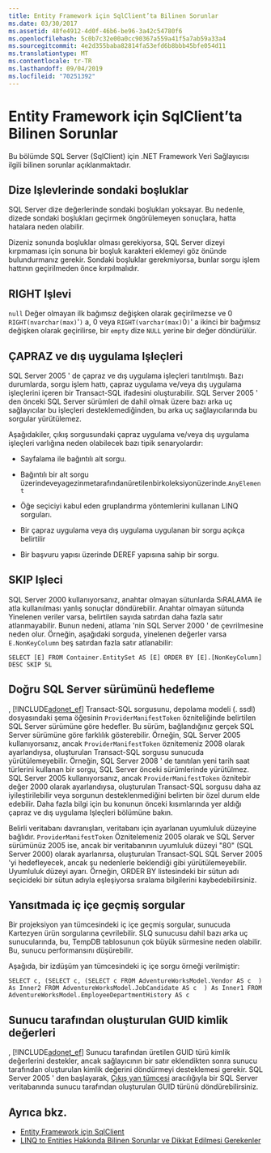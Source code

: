 ```yaml
---
title: Entity Framework için SqlClient’ta Bilinen Sorunlar
ms.date: 03/30/2017
ms.assetid: 48fe4912-4d0f-46b6-be96-3a42c54780f6
ms.openlocfilehash: 5c0b7c32e00a0cc90367a559a41f5a7ab59a33a4
ms.sourcegitcommit: 4e2d355baba82814fa53efd6b8bbb45bfe054d11
ms.translationtype: MT
ms.contentlocale: tr-TR
ms.lasthandoff: 09/04/2019
ms.locfileid: "70251392"
---
```

# <a name="known-issues-in-sqlclient-for-entity-framework"></a>Entity Framework için SqlClient’ta Bilinen Sorunlar
Bu bölümde SQL Server (SqlClient) için .NET Framework Veri Sağlayıcısı ilgili bilinen sorunlar açıklanmaktadır.  
  
## <a name="trailing-spaces-in-string-functions"></a>Dize Işlevlerinde sondaki boşluklar  
 SQL Server dize değerlerinde sondaki boşlukları yoksayar. Bu nedenle, dizede sondaki boşlukları geçirmek öngörülemeyen sonuçlara, hatta hatalara neden olabilir.  
  
 Dizeniz sonunda boşluklar olması gerekiyorsa, SQL Server dizeyi kırpmaması için sonuna bir boşluk karakteri eklemeyi göz önünde bulundurmanız gerekir. Sondaki boşluklar gerekmiyorsa, bunlar sorgu işlem hattının geçirilmeden önce kırpılmalıdır.  
  
## <a name="right-function"></a>RIGHT Işlevi  
 `null` Değer olmayan ilk bağımsız değişken olarak geçirilmezse ve 0 `RIGHT(nvarchar(max)`'`)` a, 0 veya `RIGHT(varchar(max)`0`)`' a ikinci bir bağımsız değişken olarak geçirilirse, bir `empty` dize `NULL` yerine bir değer döndürülür.  
  
## <a name="cross-and-outer-apply-operators"></a>ÇAPRAZ ve dış uygulama Işleçleri  
 SQL Server 2005 ' de çapraz ve dış uygulama işleçleri tanıtılmıştı. Bazı durumlarda, sorgu işlem hattı, çapraz uygulama ve/veya dış uygulama işleçlerini içeren bir Transact-SQL ifadesini oluşturabilir. SQL Server 2005 ' den önceki SQL Server sürümleri de dahil olmak üzere bazı arka uç sağlayıcılar bu işleçleri desteklemediğinden, bu arka uç sağlayıcılarında bu sorgular yürütülemez.  
  
 Aşağıdakiler, çıkış sorgusundaki çapraz uygulama ve/veya dış uygulama işleçleri varlığına neden olabilecek bazı tipik senaryolardır:  
  
- Sayfalama ile bağıntılı alt sorgu.  
  
- Bağıntılı bir alt sorgu üzerindeveyagezinmetarafındanüretilenbirkoleksiyonüzerinde.`AnyElement`  
  
- Öğe seçiciyi kabul eden gruplandırma yöntemlerini kullanan LINQ sorguları.  
  
- Bir çapraz uygulama veya dış uygulama uygulanan bir sorgu açıkça belirtilir  
  
- Bir başvuru yapısı üzerinde DEREF yapısına sahip bir sorgu.  
  
## <a name="skip-operator"></a>SKIP Işleci  
 SQL Server 2000 kullanıyorsanız, anahtar olmayan sütunlarda SıRALAMA ile atla kullanılması yanlış sonuçlar döndürebilir. Anahtar olmayan sütunda Yinelenen veriler varsa, belirtilen sayıda satırdan daha fazla satır atlanmayabilir. Bunun nedeni, atlama 'nin SQL Server 2000 ' de çevrilmesine neden olur. Örneğin, aşağıdaki sorguda, yinelenen değerler varsa `E.NonKeyColumn` beş satırdan fazla satır atlanabilir:  
  
```  
SELECT [E] FROM Container.EntitySet AS [E] ORDER BY [E].[NonKeyColumn] DESC SKIP 5L  
```  
  
## <a name="targeting-the-correct-sql-server-version"></a>Doğru SQL Server sürümünü hedefleme  
 , [!INCLUDE[adonet_ef](../../../../../includes/adonet-ef-md.md)] Transact-SQL sorgusunu, depolama modeli (. ssdl) dosyasındaki şema öğesinin `ProviderManifestToken` özniteliğinde belirtilen SQL Server sürümüne göre hedefler. Bu sürüm, bağlandığınız gerçek SQL Server sürümüne göre farklılık gösterebilir. Örneğin, SQL Server 2005 kullanıyorsanız, ancak `ProviderManifestToken` öznitemeniz 2008 olarak ayarlandıysa, oluşturulan Transact-SQL sorgusu sunucuda yürütülemeyebilir. Örneğin, SQL Server 2008 ' de tanıtılan yeni tarih saat türlerini kullanan bir sorgu, SQL Server önceki sürümlerinde yürütülmez. SQL Server 2005 kullanıyorsanız, ancak `ProviderManifestToken` öznitebir değer 2000 olarak ayarlandıysa, oluşturulan Transact-SQL sorgusu daha az iyileştirilebilir veya sorgunun desteklenmediğini belirten bir özel durum elde edebilir. Daha fazla bilgi için bu konunun önceki kısımlarında yer aldığı çapraz ve dış uygulama Işleçleri bölümüne bakın.  
  
 Belirli veritabanı davranışları, veritabanı için ayarlanan uyumluluk düzeyine bağlıdır. `ProviderManifestToken` Öznitelemeniz 2005 olarak ve SQL Server sürümünüz 2005 ise, ancak bir veritabanının uyumluluk düzeyi "80" (SQL Server 2000) olarak ayarlanırsa, oluşturulan Transact-SQL SQL Server 2005 'yi hedefleyecek, ancak şu nedenlerle beklendiği gibi yürütülemeyebilir. Uyumluluk düzeyi ayarı. Örneğin, ORDER BY listesindeki bir sütun adı seçicideki bir sütun adıyla eşleşiyorsa sıralama bilgilerini kaybedebilirsiniz.  
  
## <a name="nested-queries-in-projection"></a>Yansıtmada iç içe geçmiş sorgular  
 Bir projeksiyon yan tümcesindeki iç içe geçmiş sorgular, sunucuda Kartezyen ürün sorgularına çevrilebilir. SLQ sunucusu dahil bazı arka uç sunucularında, bu, TempDB tablosunun çok büyük sürmesine neden olabilir. Bu, sunucu performansını düşürebilir.  
  
 Aşağıda, bir izdüşüm yan tümcesindeki iç içe sorgu örneği verilmiştir:  
  
```  
SELECT c, (SELECT c, (SELECT c FROM AdventureWorksModel.Vendor AS c  ) As Inner2 FROM AdventureWorksModel.JobCandidate AS c  ) As Inner1 FROM AdventureWorksModel.EmployeeDepartmentHistory AS c  
```  
  
## <a name="server-generated-guid-identity-values"></a>Sunucu tarafından oluşturulan GUID kimlik değerleri  
 , [!INCLUDE[adonet_ef](../../../../../includes/adonet-ef-md.md)] Sunucu tarafından üretilen GUID türü kimlik değerlerini destekler, ancak sağlayıcının bir satır eklendikten sonra sunucu tarafından oluşturulan kimlik değerini döndürmeyi desteklemesi gerekir. SQL Server 2005 ' den başlayarak, [Çıkış yan tümcesi](https://go.microsoft.com/fwlink/?LinkId=169400) aracılığıyla bir SQL Server veritabanında sunucu tarafından oluşturulan GUID türünü döndürebilirsiniz.  
  
## <a name="see-also"></a>Ayrıca bkz.

- [Entity Framework için SqlClient](sqlclient-for-the-entity-framework.md)
- [LINQ to Entities Hakkında Bilinen Sorunlar ve Dikkat Edilmesi Gerekenler](./language-reference/known-issues-and-considerations-in-linq-to-entities.md)
